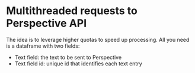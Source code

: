 # Multithreaded requests to Perspective API

The idea is to leverage higher quotas to speed up processing. All you need is a dataframe with two fields:
- Text field: the text to be sent to Perspective
- Text field id: unique id that identifies each text entry
